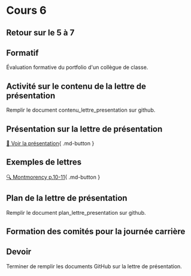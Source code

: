 # Cours 6

## Retour sur le 5 à 7

## Formatif
Évaluation formative du portfolio d'un collègue de classe. 

## Activité sur le contenu de la lettre de présentation
Remplir le document contenu_lettre_presentation sur github. 



## Présentation sur la lettre de présentation     
[📁 Voir la présentation](https://cmontmorency365-my.sharepoint.com/:b:/g/personal/lora_boisvert_cmontmorency_qc_ca/ERrX846mpkdKu4CkXSbw1TYBDAUmeVdpkbbA89qHX-jchw?e=aiBfkj){ .md-button }  


## Exemples de lettres 
[🔍 Montmorency p.10-11](https://www.cmontmorency.qc.ca/wp-content/uploads/2023/11/Petit-guide-de-recherche-demploi.pdf){ .md-button }      

## Plan de la lettre de présentation
Remplir le document plan_lettre_presentation sur github. 

## Formation des comités pour la journée carrière


## Devoir
Terminer de remplir les documents GitHub sur la lettre de présentation.    
